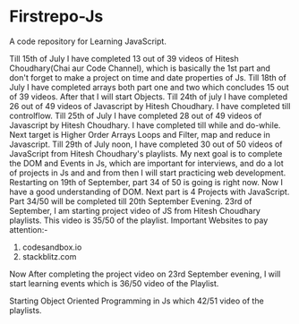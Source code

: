 # Firstrepo-Js
A code repository for Learning JavaScript.

Till 15th of July I have completed 13 out of 39 videos of Hitesh Choudhary(Chai aur Code Channel), which is basically the 1st part and don't forget to make a project on time and date properties of Js. 
Till 18th of July I have completed arrays both part one and two which concludes 15 out of 39 videos. After that I will start Objects.
Till 24th of july I have completed 26 out of 49 videos of Javascript by Hitesh Choudhary. I have completed till controlflow.
Till 25th of July I have completed 28 out of 49 videos of Javascript by Hitesh Choudhary. I have completed till while and do-while. Next target is Higher Order Arrays Loops and Filter, map and reduce in Javascript.
Till 29th of July noon, I have completed 30 out of 50 videos of JavaScript from Hitesh Choudhary's playlists. My next goal is to complete the DOM and Events in Js, which are important for interviews, and do a lot of projects in Js and and from then I will start practicing web development. 
Restarting on 19th of September, part 34 of 50 is going is right now. Now I have a good understanding of DOM. Next part is 4 Projects with JavaScript. Part 34/50 will be completed till 20th September Evening.
23rd of September, I am starting project video of JS from Hitesh Choudhary playlists. This video is 35/50 of the playlist. Important Websites to pay attention:- 
1) codesandbox.io
2) stackblitz.com

Now After completing the project video on 23rd September evening, I will start learning events which is 36/50 video of the Playlist.

Starting Object Oriented Programming in Js which 42/51 video of the playlists.
